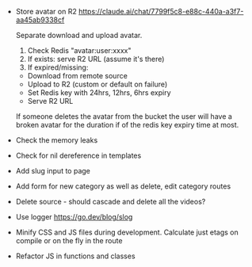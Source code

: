 * Store avatar on R2
  https://claude.ai/chat/7799f5c8-e88c-440a-a3f7-aa45ab9338cf

  Separate download and upload avatar.

  1. Check Redis "avatar:user:xxxx" 
  2. If exists: serve R2 URL (assume it's there)
  3. If expired/missing:
    - Download from remote source
    - Upload to R2 (custom or default on failure)  
    - Set Redis key with 24hrs, 12hrs, 6hrs expiry
    - Serve R2 URL
  
  If someone deletes the avatar from the bucket the user will
  have a broken avatar for the duration if of the redis key expiry time at most. 

* Check the memory leaks
* Check for nil dereference in templates
* Add slug input to page
* Add form for new category as well as delete, edit category routes
* Delete source - should cascade and delete all the videos?

* Use logger
  https://go.dev/blog/slog

* Minify CSS and JS files during development.
  Calculate just etags on compile or on the fly in the route

* Refactor JS in functions and classes
